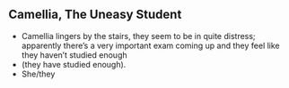 ## Camellia, The Uneasy Student

- Camellia lingers by the stairs, they seem to be in quite distress; apparently there’s a very important exam coming up and they feel like they haven’t studied enough 
- (they have studied enough).
- She/they